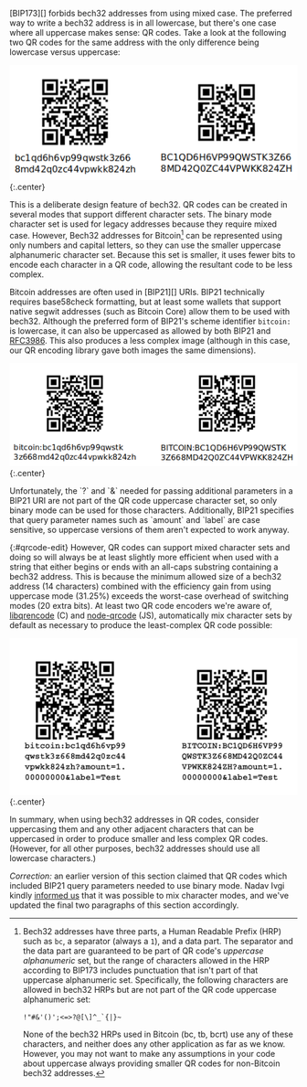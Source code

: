 [BIP173][] forbids bech32 addresses from using mixed case.  The
preferred way to write a bech32 address is in all lowercase, but there's
one case where all uppercase makes sense: QR codes.  Take a look at the
following two QR codes for the same address with the only difference
being lowercase versus uppercase:

![bech32 uppercase](/img/posts/2019-05-bech32-qr-uc.png)
{:.center}

This is a deliberate design feature of bech32.  QR codes can be created
in several modes that support different character sets.
The binary mode character set is used for legacy addresses because they
require mixed case.  However, Bech32 addresses for Bitcoin[^only-bc] can
be represented using only numbers and capital letters, so they can use
the smaller uppercase alphanumeric character set.  Because this set is
smaller, it uses fewer bits to encode each character in a QR code,
allowing the resultant code to be less complex.

Bitcoin addresses are often used in [BIP21][] URIs.  BIP21 technically
requires base58check formatting, but at least some wallets that support
native segwit addresses (such as Bitcoin Core) allow them to be used
with bech32.  Although the preferred form of BIP21's scheme identifier
`bitcoin:` is lowercase, it can also be uppercased as allowed by both
BIP21 and [RFC3986][].  This also produces a less complex image
(although in this case, our QR encoding library gave both images the
same dimensions).

![bech32 uppercase](/img/posts/2019-05-bip21-bech32-qr-uc.png)
{:.center}

<div markdown="1" id="bip21-complications">
Unfortunately, the `?` and `&` needed for passing additional parameters
in a BIP21 URI are not part of the QR code uppercase character set, so
only binary mode can be used for those characters.  Additionally, BIP21 specifies that query
parameter names such as `amount` and `label` are case sensitive, so
uppercase versions of them aren't expected to work anyway.

{:#qrcode-edit}
However, QR codes can support mixed character sets and doing so will
always be at least slightly more efficient when used with a string that
either begins or ends with an all-caps substring containing a bech32
address.  This is because the minimum allowed size of a bech32 address
(14 characters) combined with the efficiency gain from using uppercase
mode (31.25%) exceeds the worst-case overhead of switching modes (20
extra bits).  At least two QR code encoders we're aware of,
[libqrencode][] (C) and [node-qrcode][] (JS), automatically mix
character sets by default as necessary to produce the least-complex QR
code possible:

![BIP21/bech32 mixed character mode](/img/posts/2019-05-bip21-bech32-qr-mixed.png)
{:.center}
</div>

In summary, when using bech32 addresses in QR codes, consider
uppercasing them and any other adjacent characters that can be
uppercased in order to produce smaller and less complex QR codes.
(However, for all other purposes, bech32 addresses should use all
lowercase characters.)

*Correction:* an earlier version of this section claimed that QR codes
which included BIP21 query parameters needed to use binary mode.  Nadav Ivgi
kindly [informed us][ivgi tweet] that it was possible to mix character
modes, and we've updated the final two paragraphs of this section
accordingly.

[rfc3986]: https://tools.ietf.org/html/rfc3986#section-3.1
[ivgi tweet]: https://twitter.com/shesek/status/1131733590235131905
[node-qrcode]: https://github.com/soldair/node-qrcode#mixed-modes
[libqrencode]: https://fukuchi.org/works/qrencode/

[^only-bc]:
    Bech32 addresses have three parts, a Human Readable Prefix (HRP)
    such as `bc`, a separator (always a `1`), and a data part.  The
    separator and the data part are guaranteed to be part of QR code's
    *uppercase alphanumeric* set, but the range of characters allowed in
    the HRP according to BIP173 includes punctuation that isn't part of
    that uppercase alphanumeric set.  Specifically, the following
    characters are allowed in bech32 HRPs but are not part of the QR
    code uppercase alphanumeric set:

        !"#&'()';<=>?@[\]^_`{|}~

    None of the bech32 HRPs used in Bitcoin (bc, tb, bcrt) use any of
    these characters, and neither does any other application as far as
    we know.  However, you may not want to make any assumptions in your
    code about uppercase always providing smaller QR codes for
    non-Bitcoin bech32 addresses.

